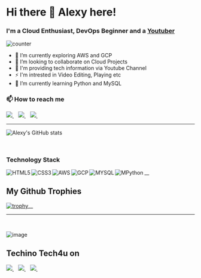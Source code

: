 
# Hi there 👋 Alexy here!

### I'm a Cloud Enthusiast, DevOps Beginner and a [Youtuber](https://www.youtube.com/TechinoTech4u)

![counter](https://enyfjhu0otadnru.m.pipedream.net)

- 🔭 I’m currently exploring AWS and GCP
- 👯 I’m looking to collaborate on Cloud Projects
- 💬 I'm providing tech information via Youtube Channel 
- ⚡ I'm intrested in Video Editing, Playing etc
- 🤔 I’m currently learning Python and MySQL


### 📫 How to reach me
<a href="https://www.linkedin.com/in/alexypulivelil/">
    <img src="https://img.shields.io/badge/linkedin-%230077B5.svg?&style=for-the-badge&logo=linkedin&logoColor=white" />
</a>&nbsp;&nbsp;
 <a href="https://alexypulivelil.medium.com/">
    <img src="https://img.shields.io/badge/Medium-12100E?style=for-the-badge&logo=medium&logoColor=white" />        
  </a>&nbsp;&nbsp;
 <a href="https://twitter.com/APulivelil">
    <img src="https://img.shields.io/badge/Twitter-1DA1F2?style=for-the-badge&logo=twitter&logoColor=white" />        
  </a>&nbsp;&nbsp;   

-------------------------------------------------------------------------------------------------------------------------------------------------------------------------

![Alexy's GitHub stats](https://github-readme-stats.vercel.app/api?username=AlexyPulivelil&show_icons=true&theme=tokyonight)

<br />

### Technology Stack

<img align="left" alt="HTML5" src="https://img.shields.io/badge/HTML5-E34F26?style=for-the-badge&logo=html5&logoColor=white" />
<img align="left" alt="CSS3" src="https://img.shields.io/badge/CSS3-1572B6?style=for-the-badge&logo=css3&logoColor=white" />
<img align="left" alt="AWS" src="https://img.shields.io/badge/Amazon_AWS-232F3E?style=for-the-badge&logo=amazon-aws&logoColor=white" />
<img align="left" alt="GCP" src="https://img.shields.io/badge/Google_Cloud-4285F4?style=for-the-badge&logo=google-cloud&logoColor=white" />
<img align="left" alt="MYSQL" src="https://img.shields.io/badge/MySQL-00000F?style=for-the-badge&logo=mysql&logoColor=white" />
<img align="left" alt="MPython" src="https://img.shields.io/badge/Python-3776AB?style=for-the-badge&logo=python&logoColor=white" />__


## My Github Trophies
[![trophy](https://github-profile-trophy.vercel.app/?username=AlexyPulivelil)](https://github.com/AlexyPulivelil/github-profile-trophy)__ 

---------------------------------------------------------------------------------------------------------------------------------------------------------------------------

<br />

  
![image](https://github-readme-stats.vercel.app/api/top-langs/?username=AlexyPulivelil)
  
## Techino Tech4u on 

<a href="https://www.youtube.com/TechinoTech4u">
    <img src="https://img.shields.io/badge/YouTube-FF0000?style=for-the-badge&logo=youtube&logoColor=white" />
</a>&nbsp;&nbsp;
<a href="https://www.instagram.com/techino.tech4u/">
    <img src="https://img.shields.io/badge/Instagram-E4405F?style=for-the-badge&logo=instagram&logoColor=white" />
</a>&nbsp;&nbsp;
<a href="https://www.facebook.com/techinotech4u/">
    <img src="https://img.shields.io/badge/Facebook-1877F2?style=for-the-badge&logo=facebook&logoColor=white" />
</a>&nbsp;&nbsp;
